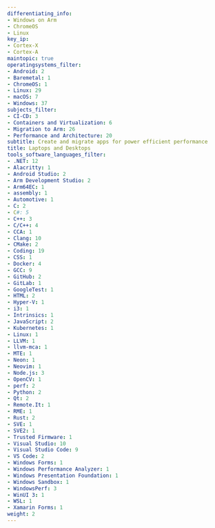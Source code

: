 ```yaml
---
differentiating_info:
- Windows on Arm
- ChromeOS
- Linux
key_ip:
- Cortex-X
- Cortex-A
maintopic: true
operatingsystems_filter:
- Android: 2
- Baremetal: 1
- ChromeOS: 1
- Linux: 29
- macOS: 7
- Windows: 37
subjects_filter:
- CI-CD: 3
- Containers and Virtualization: 6
- Migration to Arm: 26
- Performance and Architecture: 20
subtitle: Create and migrate apps for power efficient performance
title: Laptops and Desktops
tools_software_languages_filter:
- .NET: 12
- Alacritty: 1
- Android Studio: 2
- Arm Development Studio: 2
- Arm64EC: 1
- assembly: 1
- Automotive: 1
- C: 2
- C#: 5
- C++: 3
- C/C++: 4
- CCA: 1
- Clang: 10
- CMake: 2
- Coding: 19
- CSS: 1
- Docker: 4
- GCC: 9
- GitHub: 2
- GitLab: 1
- GoogleTest: 1
- HTML: 2
- Hyper-V: 1
- i3: 1
- Intrinsics: 1
- JavaScript: 2
- Kubernetes: 1
- Linux: 1
- LLVM: 1
- llvm-mca: 1
- MTE: 1
- Neon: 1
- Neovim: 1
- Node.js: 3
- OpenCV: 1
- perf: 2
- Python: 2
- Qt: 2
- Remote.It: 1
- RME: 1
- Rust: 2
- SVE: 1
- SVE2: 1
- Trusted Firmware: 1
- Visual Studio: 10
- Visual Studio Code: 9
- VS Code: 2
- Windows Forms: 1
- Windows Performance Analyzer: 1
- Windows Presentation Foundation: 1
- Windows Sandbox: 1
- WindowsPerf: 3
- WinUI 3: 1
- WSL: 1
- Xamarin Forms: 1
weight: 2
---
```

